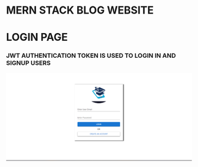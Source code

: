 # MERN STACK BLOG WEBSITE 

# LOGIN PAGE
###     JWT AUTHENTICATION TOKEN IS USED TO LOGIN IN AND SIGNUP USERS
![Login](/images/login.png)